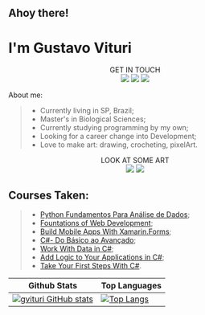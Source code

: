 ## Ahoy there!
# **I'm Gustavo Vituri**

<p align="center">
GET IN TOUCH
<br>
<a target="_blank" href="https://www.linkedin.com/in/gustavo-vituri-017254215/"><img src="https://img.shields.io/badge/-LinkedIn-0077B5?style=for-the-badge&logo=Linkedin&logoColor=white"></img></a>
<a target="_blank" href="https://twitter.com/GustavoVituri"><img src="https://img.shields.io/badge/-Twitter-1DA1F2?style=for-the-badge&logo=Twitter&logoColor=white"></img></a>
<a target="_blank" href="mailto:gustavovituri@gmail.com"><img src="https://img.shields.io/badge/-Gmail-D14836?style=for-the-badge&logo=Gmail&logoColor=white"></img></a>
<br>

About me:
> - Currently living in SP, Brazil;
> - Master's in Biological Sciences;
> - Currently studying programming by my own;
> - Looking for a career change into Development; 
> - Love to make art: drawing, crocheting, pixelArt.

<p align="center">
LOOK AT SOME ART
<br>
<a target="_blank" href="https://gvituri.itch.io/"><img src="https://img.shields.io/badge/Itch-%23FF0B34.svg?style=for-the-badge&logo=Itch.io&logoColor=white"></img></a>
<a target="_blank" href="https://www.behance.net/gustavovituri"><img src="https://img.shields.io/badge/Behance-1769ff?style=for-the-badge&logo=behance&logoColor=white"></img></a>
<br>

## Courses Taken:
> - [Python Fundamentos Para Análise de Dados](https://www.datascienceacademy.com.br/cursosgratuitos);
> - [Fountations of Web Development](https://www.theodinproject.com/paths/foundations/courses/foundations);
> - [Build Mobile Apps With Xamarin.Forms](https://docs.microsoft.com/en-us/learn/paths/build-mobile-apps-with-xamarin-forms/);
> - [C#- Do Básico ao Avançado](https://www.udemy.com/course/curso-c-sharp/);
> - [Work With Data in C#](https://docs.microsoft.com/en-us/learn/paths/csharp-data/);
> - [Add Logic to Your Applications in C#](https://docs.microsoft.com/en-us/learn/paths/csharp-logic/);
> - [Take Your First Steps With C#](https://docs.microsoft.com/en-us/learn/paths/csharp-first-steps/).

| Github Stats | Top Languages |
| --- | --- |
| [![gvituri GitHub stats](https://github-readme-stats.vercel.app/api?username=gvituri&show_icons=true&theme=dark)](https://github.com/gvituri/github-readme-stats&show_icons=true&theme=dark&count_private=true) | [![Top Langs](https://github-readme-stats.vercel.app/api/top-langs/?username=gvituri&hide=assembly,dart,pascal,pawn,java&layout=compact&theme=dark)](https://github.com/gvituri/github-readme-stats&count_private=true) |
